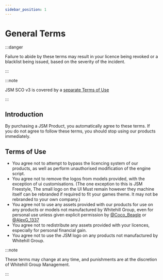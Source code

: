 ```yaml
---
sidebar_position: 1
---
```


# General Terms

:::danger

Failure to abide by these terms may result in your licence being revoked or a blacklist being issued, based on the severity of the incident.

:::

:::note

JSM SCO v3 is covered by a [separate Terms of Use](https://support.whitehill.group/jsm/terms-of-use/sco-v3)

:::

## Introduction

By purchasing a JSM Product, you automatically agree to these terms. If you do not agree to follow these terms, you should stop using our products immediately.

## Terms of Use
- You agree not to attempt to bypass the licencing system of our products, as well as perform unauthorised modification of the engine script.
- You agree not to remove the logos from models provided, with the exception of ui customisations. (The one exception to this is JSM Freestyle, The small logo on the UI Must remain however they machine itself can be rebranded if required to fit your games theme. It may not be rebranded to your own company.)
- You agree not to use any assets provided with our products for use on any products or models not manufactured by Whitehill Group, even for personal use unless given explicit permission by [@Coco_Beagle](https://discord.com/users/519596116359249925) or [@AlexG_1337](https://discord.com/users/280442052590698496)
- You agree not to redistribute any assets provided with your licences, especially for personal financial gain. 
- You agree not to use the JSM logo on any products not manufactured by Whitehill Group.

:::note

These terms may change at any time, and punishments are at the discretion of Whitehill Group Management.

:::
